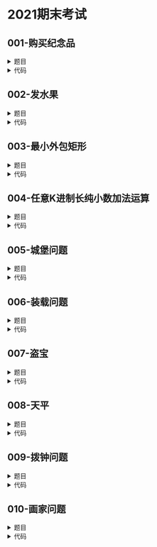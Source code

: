 # **2021期末考试**

## **001-购买纪念品**
<details>

<summary>
题目
</summary>

### **题目描述**

北京大学邀请了一些专家，现在交给你一个任务，到纪念品商店里购买纪念品。已知一份纪念品的价格是 1 元 9 角，而班主任给你的钱是 a 元 b 角，问，你最多能买多少纪念品呢？

### **关于输入**

输入格式：输入只有一行两个整数，分别表示 a 和 b，空格间隔。

### **关于输出**

输出格式：输出一行一个整数，表示你最多能买多少个纪念品。

### **例子输入**

```
10 3
```

### **例子输出**

```
5
```

### **提示信息**

对于全部的测试点，保证 0 <= a <= 10000 , 0 <= b <= 9

</details>

<details>

<summary>
代码
</summary>

```c++
#include <iostream>
#include <cstring>
#include <algorithm>
using namespace std;
int main(){
    int a,b;cin >> a >> b;
    cout << (10*a+b)/19;
    return 0;
}
```

</details>

## **002-发水果**
<details>

<summary>
题目
</summary>

### **题目描述**

中午是幼儿园水果时间，老师会给每个小朋友发水果。教室为一个矩形区域，共有N 排，每排M个工位。老师通常按照逆时针方向螺旋发水果。已知每个座位有一个数字，表示该小朋友的学号，每个学号各不相同。已知老师从（0, 0）位置开始，按照逆时针螺旋的顺序发水果，请输出收到水果的小朋友的学号序列。

### **关于输入**

第一行 两个数， 数组行列 N，M\
接下来 N 行，每行 M 个正整数，表示每个位置的员工工号\
1 ≤ N ≤ 15\
1 ≤ M ≤ 15

### **关于输出**

发放水果学号序列

### **例子输入**

```
3 3
1 2 3 
4 5 6 
7 8 9
```

### **例子输出**

```
1 4 7 8 9 6 3 2 5
```

### **提示信息**

pass

</details>

<details>

<summary>
代码
</summary>

```c++
#include <iostream>
#include <cstring>
#include <algorithm>
using namespace std;
int main(){
    int n,m;cin >> n >> m;
    int a[100][100]{};
    int flag[100][100]{};
    int dir[4][2]={1,0,0,1,-1,0,0,-1};
    int dx=dir[0][0],dy=dir[0][1];
    for(int i=0;i<n;i++){
        for(int j=0;j<m;j++)cin >> a[i][j];
    }
    int cur_x=0,cur_y=0,cur_dir=0;
    cout << a[cur_x][cur_y];
    flag[cur_x][cur_y]=1;
    for(int i=1;i<m*n;i++){
        cout << ' ';
        for(int i=0;i<4;i++){
            if(cur_x+dx>=n || cur_x+dx<0 || cur_y+dy>=m || cur_y+dy<0 || flag[cur_x+dx][cur_y+dy]){
                cur_dir=(cur_dir+1)%4;
                dx=dir[cur_dir][0];dy=dir[cur_dir][1];
            }
            else break;
        }
        cur_x=cur_x+dx;cur_y=cur_y+dy;
        cout << a[cur_x][cur_y];
        flag[cur_x][cur_y]=1;
    }
    return 0;
}
```

</details>

## **003-最小外包矩形**
<details>

<summary>
题目
</summary>

### **题目描述**

最小外包矩形是图形学中一个重要的概念，其定义是能够包围几何对象（可以视为一组点的集合），且平行于x,y轴的最小外接矩形。\
想要生成最小外包矩形，只需要统计组成该几何对象所有点的x、y坐标的最大值和最小值即可。最小外包矩形左下角的点x坐标等于所有点的x坐标的最小值，y坐标等于所有点的y坐标的最大值，同样的，右上角的点x坐标等于所有点的x坐标的最大值，y坐标等于所有点的y坐标的最大值。\
特别地，如果几何对象为一个点，最小外包矩形变成一个点，可以用4个位置一样的点表示，如果为水平/垂直线段，最小外包矩形变成一条线段，用两对相等的点表示。\
请你根据输入的点的信息输出最小外包矩形的信息。

### **关于输入**

第一行为整数，表示所有的点个数。\
每一行包含3个整数，从左到右分别是点所属于的几何对象的ID、点的x坐标、点的y坐标。

### **关于输出**

输出的结果每行按照几何体的ID从小到大排序，每一行有5个，从左到右依次是：\
几何体ID、左下角点x坐标，左下角点y坐标、右上角点x坐标、右上角点y坐标。

### **例子输入**

```
10
2 36 191
3 289 107
1 943 265
4 447 806
1 730 371
1 7 102
4 549 630
4 85 955
2 841 967
2 932 309
```

### **例子输出**

```
1 7 102 943 371
2 36 191 932 967
3 289 107 289 107
4 85 630 549 955
```

### **提示信息**

几何体的ID并不是按照顺序输入的。

</details>

<details>

<summary>
代码
</summary>

```c++
#include <iostream>
#include <cstring>
#include <algorithm>
using namespace std;
struct POINT{
    int id,x,y;
}point[10000];
int main(){
    int n;cin >> n;
    int id_cnt[1000]{};
    for(int i=1;i<=n;i++){
        cin >> point[i].id >> point[i].x >> point[i].y;
        int j=1;
        for(j=1;j<=id_cnt[0];j++){
            if(point[i].id==id_cnt[j])break;
        }
        if(j>id_cnt[0])id_cnt[++id_cnt[0]]=point[i].id;
    }
    int rectangular[1000][5]{};
    for(int i=1;i<=n;i++){
        if(rectangular[point[i].id][1])rectangular[point[i].id][1]=min(rectangular[point[i].id][1],point[i].x);
        else rectangular[point[i].id][1]=point[i].x;
        if(rectangular[point[i].id][2])rectangular[point[i].id][2]=min(rectangular[point[i].id][2],point[i].y);
        else rectangular[point[i].id][2]=point[i].y;
        rectangular[point[i].id][3]=max(rectangular[point[i].id][3],point[i].x);
        rectangular[point[i].id][4]=max(rectangular[point[i].id][4],point[i].y);
    }
    sort(id_cnt+1,id_cnt+id_cnt[0]+1);
    for(int i=1;i<=id_cnt[0];i++){
        cout << id_cnt[i];
        for(int j=1;j<=4;j++)cout << ' ' << rectangular[id_cnt[i]][j];
        cout << endl;
    }
    return 0;
}
```

</details>

## **004-任意K进制长纯小数加法运算**
<details>

<summary>
题目
</summary>

### **题目描述**

任意输入两个K进制纯小数，均为正数，计算其和，其中，1 < K < 11。所谓纯小数是指整数部分为0,一定有小数位（允许小数位都为0）。假定小数部分的长度不超过100位。

### **关于输入**

第1行，是小数对的个数 n；\
之后是 n 行，每行格式是：\
k m1 m2\
其中，k表示后面的 m1 和 m2 是k进制，m1和m2为k进制纯小数。中间均按空格间隔。\
注意：输入的纯小数末位可能会带有0

### **关于输出**

输出为对应的 n 行相加的结果。\
规定：结果值的小数位末位不能是0，如果小数位都为0，也必须有小数点。

### **例子输入**

```
4
2 0.1000110111 0.000011111111101
3 0.1210000001 0.210000010001211
2 0.1011 0.00110
10 0.499 0.501
```

### **例子输出**

```
0.100111011011101
1.101000010101211
0.111
1.
```

### **提示信息**

pass

</details>

<details>

<summary>
代码
</summary>

```c++
#include <iostream>
#include <cstring>
#include <algorithm>
using namespace std;
int main(){
    int _;cin >> _;
    for(int __=0;__<_;__++){
        int saa[110]{},sab[110]{},sba[110]{},sbb[110]{};
        int resulta[110]{},resultb[110]{};
        int k;cin >> k;
        string sa,sb;
        cin >> sa >> sb;
        int point=0;
        for(int i=0;i<sa.length();i++){
            if(sa[i]=='.'){
                point=i;break;
            }
        }
        for(int i=0;i<point;i++)saa[point-i-1]=sa[i]-'0';
        for(int i=point+1;i<sa.length();i++)sab[i-point]=sa[i]-'0';
        for(int i=0;i<sb.length();i++){
            if(sb[i]=='.'){
                point=i;break;
            }
        }
        for(int i=0;i<point;i++)sba[point-i-1]=sb[i]-'0';
        for(int i=point+1;i<sb.length();i++)sbb[i-point]=sb[i]-'0';
        for(int i=109;i>=1;i--){
            resultb[i]+=sbb[i]+sab[i];
            resultb[i-1]+=resultb[i]/k;
            resultb[i]%=k;
        }
        saa[0]=saa[0]+resultb[0];
        for(int i=0;i<109;i++){
            resulta[i]+=saa[i]+sba[i];
            resulta[i+1]+=resulta[i]/k;
            resulta[i]%=k;
        }
        int i=0;
        for(i=109;i>=0;i--){
            if(resulta[i]){
                for(int j=i;j>=0;j--)cout << resulta[j];
                break;
            }
        }
        if(i==-1)cout << 0;
        cout << '.';
        for(i=109;i>=1;i--){
            if(resultb[i]){
                for(int j=1;j<=i;j++)cout << resultb[j];
                break;
            }
        }
        cout << endl;
    }
    return 0;
}
```

</details>

## **005-城堡问题**
<details>

<summary>
题目
</summary>

### **题目描述**

![avatar](https://github.com/DylanWRh/Introduction-to-Computation-A/blob/main/imgs/fig1.png)\
(图 1)\
\#  = Wall\
|  = No wall\
\-  = No wall\
图1是一个城堡的地形图。请你编写一个程序，计算城堡一共有多少房间，最大的房间有多大。城堡被分割成m*n(m≤50，n≤50)个方块，每个方块可以有0~4面墙。

### **关于输入**

程序从标准输入设备读入数据。第一行是两个整数，分别是南北向、东西向的方块数。在接下来的输入行里，每个方块用一个数字(0≤p≤50)描述。用一个数字表示方块周围的墙，1表示西墙，2表示北墙，4表示东墙，8表示南墙。每个方块用代表其周围墙的数字之和表示。城堡的内墙被计算两次，方块(1,1)的南墙同时也是方块(2,1)的北墙。输入的数据保证城堡至少有两个房间。

### **关于输出**

输出分为两行。城堡的房间数、城堡中最大房间所包括的方块数。结果显示在标准输出设备上。

### **例子输入**

```
4 7 
11 6 11 6 3 10 6 
7 9 6 13 5 15 5 
1 10 12 7 13 7 5 
13 11 10 8 10 12 13 
```

### **例子输出**

```
5
9
```

### **提示信息**

pass

</details>

<details>

<summary>
代码
</summary>

```c++
#include <iostream>
#include <cstring>
#include <algorithm>
using namespace std;
int a[100][100][5]{};
int room_num=0;int m,n;
int color=0;
void dfs(int x,int y){
    if(x+1<m && a[x][y][3]==0 && a[x+1][y][4]==0){
        a[x+1][y][4]=a[x][y][4];
        dfs(x+1,y);
    }
    if(x-1>=0 && a[x][y][1]==0 && a[x-1][y][4]==0){
        a[x-1][y][4]=a[x][y][4];
        dfs(x-1,y);
    }
    if(y+1<n && a[x][y][2]==0 && a[x][y+1][4]==0){
        a[x][y+1][4]=a[x][y][4];
        dfs(x,y+1);
    }
    if(y-1>=0 && a[x][y][0]==0 && a[x][y-1][4]==0){
        a[x][y-1][4]=a[x][y][4];
        dfs(x,y-1);
    }
    return;
}
int main(){
    cin >> m >> n;
    for(int i=0;i<m;i++)for(int j=0;j<n;j++){
        int b;cin >> b;
        for(int k=0;k<4;k++){
            a[i][j][k]=b%2;
            b/=2;
        }
    }
    for(int i=0;i<m;i++){
        for(int j=0;j<n;j++){
            if(a[i][j][4]==0){
                color++;
                a[i][j][4]=color;
                dfs(i,j);
            }
        }
    }
    cout << color << endl;
    int room_color[1000]{};
    int max_color=0;
    for(int i=0;i<m;i++){
        for(int j=0;j<n;j++)room_color[a[i][j][4]]++;
    }
    for(int i=1;i<=color;i++)max_color=max(max_color,room_color[i]);
    cout << max_color;
    return 0;
}
```

</details>

## **006-装载问题**
<details>

<summary>
题目
</summary>

### **题目描述**

有一批共 n 个集装箱要装上 2 艘载重量分别为 c1和 c2的轮船，其中集装箱 i 的重量为 wi，且$\sum_{i=1}^{n}w_i\leq c_1+c_2$\
装载问题要求确定，是否有一个合理的装在方案可将这 n 个集装箱装上这 2 艘轮船。如果有，找出最优装载方案。

### **关于输入**

输入要输入
1、集装箱数量 类型整型
2、集装箱重量数组 类型整型数组
3、两艘轮船的载重量 类型整型数组

### **关于输出**

如果能装载的话输出格式如下：
ok,can load it
a way is:
the first trip load:2 69
the second trip load:67 34 24
如果不能装载的话输出如下：
can't find a way to Loading

### **例子输入**

```
5
67 34 2 69 24
78 158
```

### **例子输出**

```
ok,can load it
a way is:
the first trip load:2 69
the second trip load:67 34 24
```

### **提示信息**

因为算法的复杂度为$O(2^n)$，所以建议在测试时不要用 n 太大的数据。
最优装载问题采用算法：尽量将第一艘轮船装满，然后将剩余的集装箱装到第二艘轮船上。

</details>

<details>

<summary>
代码
</summary>

```c++
#include <iostream>
#include <cstring>
#include <algorithm>
using namespace std;
int f[10000][110]{};
int flag[10000][110]{};
int main(){
    int n;cin >> n;
    int w[100]{};
    for(int i=0;i<n;i++)cin >> w[i];
    int c1,c2;cin >> c1 >> c2;
    for(int i=1;i<=c1;i++){
        for(int j=0;j<110;j++)f[i][j]=f[i-1][j];
        for(int j=0;j<110;j++)flag[i][j]=flag[i-1][j];
        for(int j=0;j<n;j++){
            if(w[j]<=i && flag[i-w[j]][j]==0){
                if(f[i][100]<f[i-w[j]][100]+w[j]){
                    f[i][100]=f[i-w[j]][100]+w[j];
                    for(int k=0;k<=f[i-w[j]][0];k++)f[i][k]=f[i-w[j]][k];
                    f[i][++f[i][0]]=w[j];
                    for(int k=0;k<110;k++){
                        flag[i][k]=flag[i-w[j]][k];
                    }
                    flag[i][j]=1;
                }
            }
        }
    }
    int weight_add=0;
    for(int i=0;i<n;i++){
        if(flag[c1][i]==0)weight_add+=w[i];
    }
    if(weight_add<=c2){
        cout << "ok,can load it" << endl;
        cout << "a way is:" << endl;
        cout << "the first trip load:";
        int cnt=0;
        for(int i=0;i<n;i++){
            if(flag[c1][i]){
                if(cnt)cout << ' ';
                cnt++;
                cout << w[i];
            }
        }
        cout << endl;
        cout << "the second trip load:";
        cnt=0;
        for(int i=0;i<n;i++){
            if(!flag[c1][i]){
                if(cnt)cout << ' ';
                cnt++;
                cout << w[i];
            }
        }
    }
    else cout << "can't find a way to Loading";
    return 0;
}
```

</details>

## **007-盗宝**
<details>

<summary>
题目
</summary>

### **题目描述**

有个财主收藏了大量的宝物。为防止被盗，他将宝物藏在离家不太远一个海岛上的不同洞穴内，有些洞内放了一件宝物，有些洞存放了多件，并绘制了藏宝图。但藏宝图不慎被一个海盗发现，他详细知道了每件宝物所在的洞穴。好在财主事先做了进一步的防范措施：万一有人进入一个洞内窃取宝物，最多只能取走洞内的一件宝物，而且不能让其再进入同一个洞内。海盗决定驾着他的小船去盗宝，但船承载货物的重量受限。已知每件宝物的重量和价值，请你根据船的载重量，推算海盗在每个洞只能进去一次的情况下，这一趟盗走宝物可能导致财主最大价值的损失是多少？

### **关于输入**

第一行两个整数m,n（1<=m,n<=1000），分别是船的载货重量（海盗自身的重量忽略不计）和宝物总件数。两个整数以空格间隔\
接下来n行，每行3个数，分别表示各件宝物的重量、价值和所在洞的编号。均为整数，且以空格间隔。

### **关于输出**

一个整数值，为所盗宝物可能的最大总价值。

### **例子输入**

```
30 3
15 8 1
10 5 1
48 400 2
```

### **例子输出**

```
8
```

### **提示信息**

pass

</details>

<details>

<summary>
代码
</summary>

```c++
#include <iostream>
#include <cstring>
#include <algorithm>
using namespace std;
struct TREASURE{
    int w=0,v=0;
};
struct HOLE{
    TREASURE treasure[1010]{};
    int cnt=0;
}hole[1010];
int f[1010][1010]{};
int hole_cnt=0;
int main(){
    int weight,n;cin >> weight >> n;
    for(int i=0;i<n;i++){
        int w,v,id;cin >> w >> v >> id;
        hole[id].treasure[++hole[id].cnt].w=w;
        hole[id].treasure[hole[id].cnt].v=v;
    }
    for(int i=1;i<1010;i++)if(hole[i].cnt==0){
        hole_cnt=i-1;break;
    }
    for(int i=1;i<=hole_cnt;i++){
        for(int j=1;j<=weight;j++){
            f[i][j]=f[i-1][j];
            for(int k=1;k<=hole[i].cnt;k++){
                if(hole[i].treasure[k].w<=j){
                    f[i][j]=max(f[i][j],f[i-1][j-hole[i].treasure[k].w]+hole[i].treasure[k].v);
                }
            }
        }
    }
    cout << f[hole_cnt][weight];
    return 0;
}
```

</details>

## **008-天平**
<details>

<summary>
题目
</summary>

### **题目描述**

Gigel有一个奇怪的天平，他想要使它平衡。事实上，这个东西与其他普通的天平是不同的。\
它有两条重量可以忽略的臂，每条臂的长度是15。臂上有一些挂钩，Gigel想要从他拥有的G个重物中（1 <= G <= 20）挂一些上去，这些重物有着不同的重量，重量范围在1到25之间。Gigel可以把任意的重物放到任意的挂钩上，但他必须全部用完所有重物。\
最终，Gigel成功地利用他在全国信息学奥赛中的经验将天平弄平衡了。现在他想知道有多少种方式可以让它平衡。\
挂钩的位置和重物的重量是已知的，写一个程序来计算能使天平平衡的所有可能数目。\
测试样例保证至少有一种能使之平衡的方案。

### **关于输入**

输入由以下组成：\
• 第一行包含整数C(2 <= C <= 20)和整数G(2 <= G <= 20);\
• 下一行包含C个整数(这些数字也是互不相同的，按递增排序），范围在-15到15之间，代表挂钩的分配；每个数字代表在X轴上相对天平中心的位置（当没有重物在天平上时，天平沿X轴方向平衡。距离的绝对值代表挂钩与天平中心的距离，数字的符号决定挂钩在哪个臂上：负号代表在左臂，正号代表在右臂）\
• 再下一行是G个互不相同的自然数，按递增排序，范围在1到25之间，代表重物的重量值。

### **关于输出**

输出包含一个数M，代表使天平平衡的可能方案个数。

### **例子输入**

```
2 4
-2 3
3 4 5 8
```

### **例子输出**

```
2
```

### **提示信息**

为了与POJ中保持一致，输出结果在可以用int表示的范围内。\
使用动态规划。

</details>

<details>

<summary>
代码
</summary>

```c++
#include <iostream>
#include <cstring>
#include <algorithm>
using namespace std;
struct TREASURE{
    int w=0;
};
struct HOLE{
    TREASURE treasure[30];
}hole[30];
int f[30][20000]{};
int main(){
    int c,g;cin >> c >> g;
    int length[21]{},weight[21]{};
    for(int i=1;i<=c;i++)cin >> length[i];
    for(int i=1;i<=g;i++)cin >> weight[i];
    for(int i=1;i<=c;i++){
        for(int j=1;j<=g;j++){
            hole[j].treasure[i].w=length[i]*weight[j];
        }
    }
    for(int j=1;j<=c;j++)f[1][hole[1].treasure[j].w+10000]++;
    for(int i=2;i<=g;i++){
        for(int j=-10000;j<10000;j++){
            for(int k=1;k<=c;k++){
                f[i][j+10000]+=f[i-1][j-hole[i].treasure[k].w+10000];
            }
        }
    }
    cout << f[g][10000];
    return 0;
}
```

</details>

## **009-拨钟问题**
<details>

<summary>
题目
</summary>

### **题目描述**

有9个时钟，排成一个3*3的矩阵。\
![avatar](https://github.com/DylanWRh/Introduction-to-Computation-A/blob/main/imgs/1123_1.jpg)\
现在需要用最少的移动，将9个时钟的指针都拨到12点的位置。共允许有9种不同的移动。如右表所示，每个移动会将若干个时钟的指针沿顺时针方向拨动90度。\
移动 影响的时钟\
1 ABDE\
2 ABC\
3 BCEF\
4 ADG\
5 BDEFH\
6 CFI\
7 DEGH\
8 GHI\
9 EFHI\

### **关于输入**

从标准输入设备读入9个整数，表示各时钟指针的起始位置。0=12点、1=3点、2=6点、3=9点。

### **关于输出**

输出一个最短的移动序列，使得9个时钟的指针都指向12点。按照移动的序号大小，输出结果。

### **例子输入**

```
3 3 0 
2 2 2 
2 1 2
```

### **例子输出**

```
4 5 8 9
```

### **提示信息**

pass

</details>

<details>

<summary>
代码
</summary>

```c++
#include <iostream>
#include <cstring>
#include <algorithm>
using namespace std;
int result_tmp[100]{},result[100]{};
int t[9]{};
int ope[9][5]{
    {1,2,4,5,0},{1,2,3,0,0},{2,3,5,6,0},{1,4,7,0,0},
    {2,4,5,6,8},{3,6,9,0,0},{4,5,7,8,0},{7,8,9,0,0},{5,6,8,9,0}
};
void dfs(int index){
    if(index==9){
        int flag=0;
        for(int i=0;i<9;i++)if(t[i]){
            flag=1;
            break;
        }
        if(!flag){
            if(result[0]>result_tmp[0]){
                for(int i=0;i<100;i++)result[i]=result_tmp[i];
            }
        }
        return;
    }
    for(int i=0;i<4;i++){
        dfs(index+1);
        for(int j=0;j<5;j++){
            t[ope[index][j]-1]=(t[ope[index][j]-1]+1)%4;
        }
        result_tmp[++result_tmp[0]]=index+1;
    }
    result_tmp[0]-=4;
    return;
}
int main(){
    for(int i=0;i<9;i++)cin >> t[i];
    result[0]=0x7fffffff;dfs(0);
    for(int i=1;i<=result[0];i++){
        if(i>1)cout << ' ';
        cout << result[i];
    }
    return 0;
}
```

</details>

## **010-画家问题**
<details>

<summary>
题目
</summary>

### **题目描述**

有一个正方形的墙，由N*N个正方形的砖组成，其中一些砖是白色的，另外一些砖是黄色的。Bob是个画家，想把全部的砖都涂成黄色。但他的画笔不好使。当他用画笔涂画第(i, j)个位置的砖时， 位置(i-1, j)、 (i+1, j)、 (i, j-1)、 (i, j+1)上的砖都会改变颜色。请你帮助Bob计算出最少需要涂画多少块砖，才能使所有砖的颜色都变成黄色。\
![avatar](https://github.com/DylanWRh/Introduction-to-Computation-A/blob/main/imgs/1122_1.jpg)

### **关于输入**

第一行是个整数t(1≤t ≤20)，表示要测试的案例数。然后是t个案例。每个案例的首行是一个整数n (1≤n ≤15)，表示墙的大小。接下来的n行表示墙的初始状态。每一行包含n个字符。第i行的第j个字符表示位于位置(i,j)上的砖的颜色。“w”表示白砖，“y”表示黄砖。

### **关于输出**

每个案例输出一行。如果Bob能够将所有的砖都涂成黄色，则输出最少需要涂画的砖数，否则输出“inf”。

### **例子输入**

```
2
3
yyy
yyy
yyy
5
wwwww
wwwww
wwwww
wwwww
wwwww
```

### **例子输出**

```
0
15
```

### **提示信息**

pass

</details>

<details>

<summary>
代码
</summary>

```c++
// pass
```

</details>
